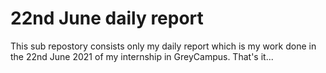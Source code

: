 # 22nd June daily report
This sub repostory consists only my daily report which is my work done in the 22nd June 2021 of my internship in GreyCampus.
That's it... 
